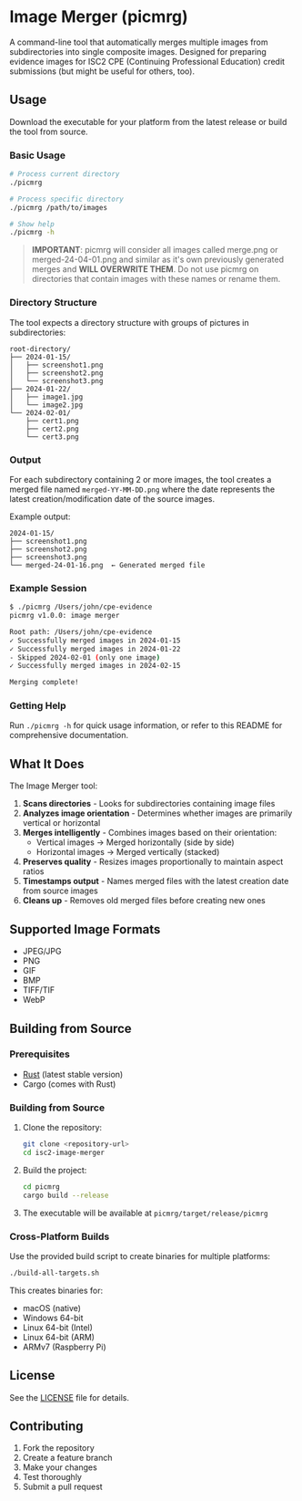 # Image Merger (picmrg)

A command-line tool that automatically merges multiple images from subdirectories into single composite images. Designed for preparing evidence images for ISC2 CPE (Continuing Professional Education) credit submissions (but might be useful for others, too).

## Usage

Download the executable for your platform from the latest release or build the tool from source.

### Basic Usage

```bash
# Process current directory
./picmrg

# Process specific directory
./picmrg /path/to/images

# Show help
./picmrg -h
```

> **IMPORTANT**: picmrg will consider all images called merge.png or merged-24-04-01.png and similar as it's own previously generated merges and **WILL OVERWRITE THEM**. Do not use picmrg on directories that contain images with these names or rename them.

### Directory Structure

The tool expects a directory structure with groups of pictures in subdirectories:

```
root-directory/
├── 2024-01-15/
│   ├── screenshot1.png
│   ├── screenshot2.png
│   └── screenshot3.png
├── 2024-01-22/
│   ├── image1.jpg
│   └── image2.jpg
└── 2024-02-01/
    ├── cert1.png
    ├── cert2.png
    └── cert3.png
```

### Output

For each subdirectory containing 2 or more images, the tool creates a merged file named `merged-YY-MM-DD.png` where the date represents the latest creation/modification date of the source images.

Example output:
```
2024-01-15/
├── screenshot1.png
├── screenshot2.png
├── screenshot3.png
└── merged-24-01-16.png  ← Generated merged file
```

### Example Session

```bash
$ ./picmrg /Users/john/cpe-evidence
picmrg v1.0.0: image merger

Root path: /Users/john/cpe-evidence
✓ Successfully merged images in 2024-01-15
✓ Successfully merged images in 2024-01-22
- Skipped 2024-02-01 (only one image)
✓ Successfully merged images in 2024-02-15

Merging complete!
```

### Getting Help

Run `./picmrg -h` for quick usage information, or refer to this README for comprehensive documentation.


## What It Does

The Image Merger tool:

1. **Scans directories** - Looks for subdirectories containing image files
2. **Analyzes image orientation** - Determines whether images are primarily vertical or horizontal
3. **Merges intelligently** - Combines images based on their orientation:
   - Vertical images → Merged horizontally (side by side)
   - Horizontal images → Merged vertically (stacked)
4. **Preserves quality** - Resizes images proportionally to maintain aspect ratios
5. **Timestamps output** - Names merged files with the latest creation date from source images
6. **Cleans up** - Removes old merged files before creating new ones

## Supported Image Formats

- JPEG/JPG
- PNG
- GIF
- BMP
- TIFF/TIF
- WebP

## Building from Source

### Prerequisites

- [Rust](https://rustup.rs/) (latest stable version)
- Cargo (comes with Rust)

### Building from Source

1. Clone the repository:
   ```bash
   git clone <repository-url>
   cd isc2-image-merger
   ```

2. Build the project:
   ```bash
   cd picmrg
   cargo build --release
   ```

3. The executable will be available at `picmrg/target/release/picmrg`

### Cross-Platform Builds

Use the provided build script to create binaries for multiple platforms:

```bash
./build-all-targets.sh
```

This creates binaries for:
- macOS (native)
- Windows 64-bit
- Linux 64-bit (Intel)
- Linux 64-bit (ARM)
- ARMv7 (Raspberry Pi)


## License

See the [LICENSE](LICENSE) file for details.

## Contributing

1. Fork the repository
2. Create a feature branch
3. Make your changes
4. Test thoroughly
5. Submit a pull request

